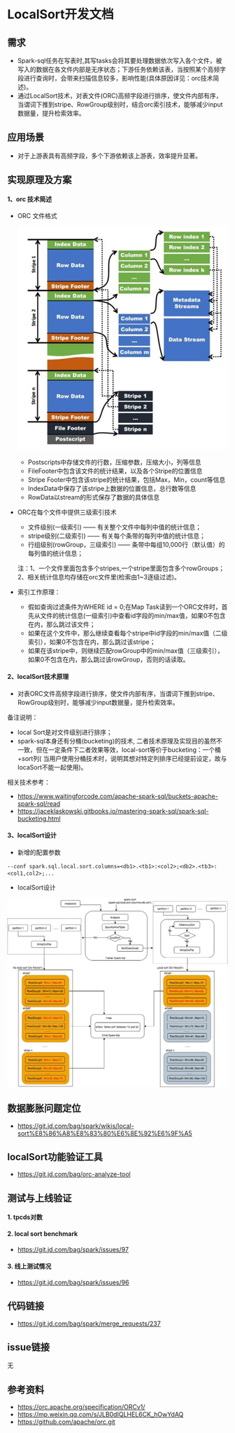 # LocalSort开发文档

## 需求

- Spark-sql任务在写表时,其写tasks会将其要处理数据依次写入各个文件，被写入的数据在各文件内部是无序状态；下游任务依赖该表，当按照某个高频字段进行查询时，会带来扫描信息较多，影响性能(具体原因详见：orc技术简述)。
- 通过LocalSort技术，对表文件(ORC)高频字段进行排序，使文件内部有序，当谓词下推到stripe、RowGroup级别时，结合orc索引技术，能够减少input数据量，提升检索效率。

## 应用场景

- 对于上游表具有高频字段，多个下游依赖该上游表，效率提升显著。

## 实现原理及方案

#### 1、orc 技术简述
  - ORC 文件格式

      ![orc-format-detail](orc-format-detail.png)
     - Postscripts中存储文件的行数，压缩参数，压缩大小，列等信息
     - FileFooter中包含该文件的统计结果，以及各个Stripe的位置信息
     - Stripe Footer中包含该stripe的统计结果，包括Max，Min，count等信息
     - IndexData中保存了该stripe上数据的位置信息，总行数等信息
     - RowData以stream的形式保存了数据的具体信息
  - ORC在每个文件中提供三级索引技术
     - 文件级别(一级索引) —— 有关整个文件中每列中值的统计信息；
     - stripe级别(二级索引) —— 有关每个条带的每列中值的统计信息；
     - 行组级别(rowGroup，三级索引) —— 条带中每组10,000行（默认值）的每列值的统计信息；

      注：1、一个文件里面包含多个stripes,一个stripe里面包含多个rowGroups；2、相关统计信息均存储在orc文件里(检索由1~3逐级过滤)。
  - 索引工作原理：
     - 假如查询过滤条件为WHERE id = 0;在Map Task读到一个ORC文件时，首先从文件的统计信息(一级索引)中查看id字段的min/max值，如果0不包含在内，那么跳过该文件；
     - 如果在这个文件中，那么继续查看每个stripe中id字段的min/max值（二级索引），如果0不包含在内，那么跳过该stripe；
     - 如果在该stripe中，则继续匹配rowGroup中的min/max值（三级索引），如果0不包含在内，那么跳过该rowGroup，否则的话读取。

#### 2、localSort技术原理
  - 对表ORC文件高频字段进行排序，使文件内部有序，当谓词下推到stripe、RowGroup级别时，能够减少input数据量，提升检索效率。

   备注说明：
   - local Sort是对文件级别进行排序；
   - spark-sql本身还有分桶(bucketing)的技术, 二者技术原理及实现目的虽然不一致，但在一定条件下二者效果等效，local-sort等价于bucketing：一个桶+sort列(
   当用户使用分桶技术时，说明其想对特定列排序已经提前设定，故与locaSort不能一起使用)。

   相关技术参考：
   - https://www.waitingforcode.com/apache-spark-sql/buckets-apache-spark-sql/read
   - https://jaceklaskowski.gitbooks.io/mastering-spark-sql/spark-sql-bucketing.html

#### 3、localSort设计

- 新增的配置参数

```
--conf spark.sql.local.sort.columns=<db1>.<tb1>:<col2>;<db2>.<tb3>:<col1,col2>;...
```

- localSort设计

![localSort](localSort.jpg)

## 数据膨胀问题定位

 - https://git.jd.com/bag/spark/wikis/local-sort%E8%86%A8%E8%83%80%E6%8E%92%E6%9F%A5

## localSort功能验证工具

 - https://git.jd.com/bag/orc-analyze-tool

## 测试与上线验证

#### 1. tpcds对数

#### 2. local sort benchmark

 - https://git.jd.com/bag/spark/issues/97

#### 3. 线上测试情况
 - https://git.jd.com/bag/spark/issues/96

## 代码链接

- https://git.jd.com/bag/spark/merge_requests/237

## issue链接

无

## 参考资料

- https://orc.apache.org/specification/ORCv1/
- https://mp.weixin.qq.com/s/JLB0dIQLHEL6CK_hOwYdAQ
- https://github.com/apache/orc.git


